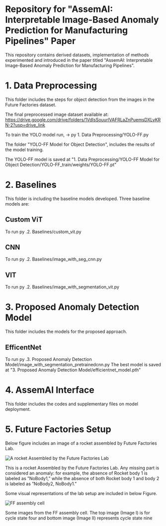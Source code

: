 # Repository for "AssemAI: Interpretable Image-Based Anomaly Prediction for Manufacturing Pipelines" Paper
This repository contains derived datasets, implementation of methods experimented and introduced in the paper titled "AssemAI: Interpretable Image-Based Anomaly Prediction for Manufacturing Pipelines".

# 1. Data Preprocessing #
This folder includes the steps for object detection from the images in the Future Factories dataset.

The final preprocessed image dataset available at: https://drive.google.com/drive/folders/1VdIsSouurlVAFRLaZnPuemsDXLyKRN-2?usp=drive_link

To train the YOLO model run, -> py 1. Data Preprocessing/YOLO-FF.py

The folder "YOLO-FF Model for Object Detection", includes the results of the model training.

The YOLO-FF model is saved at "1. Data Preprocessing/YOLO-FF Model for Object Detection/YOLO-FF_train/weights/YOLO-FF.pt"

# 2. Baselines # 

This folder is including the baseline models developed.
Three baseline models are:

## Custom ViT ##
To run py .2. Baselines/custom_vit.py

## CNN ##
To run py .2. Baselines/image_with_seg_cnn.py

## VIT ##
To run py .2. Baselines/image_with_segmentation_vit.py

# 3. Proposed Anomaly Detection Model #

This folder includes the models for the proposed approach.

## EfficentNet ##
To run py .3. Proposed Anomaly Detection Model/image_with_segmentation_pretrainedcnn.py
The best model is saved at "3. Proposed Anomaly Detection Model/efficientnet_model.pth"

# 4. AssemAI Interface #

This folder includes the codes and supplementary files on model deployment.


# 5. Future Factories Setup #
Below figure includes an image of a rocket assembled by Future Factories Lab. 

![A rocket Assembled by the Future Factories Lab](/Users/chathurangishyalika/AssemAI/rocket.png "A rocket Assembled by the Future Factories Lab")

This is a rocket Assembled by the Future Factories Lab. Any missing part is considered an anomaly: for example, the absence of Rocket body 1 is labeled as ”NoBody1,” while the absence of both Rocket body 1 and body 2 is labeled as ”NoBody2, NoBody1.”


Some visual representations of the lab setup are included in below Figure.

![FF assembly cell](/Users/chathurangishyalika/AssemAI/assembly.png "FF assembly cell")


Some images from the FF assembly cell. The top image (Image I) is for cycle state four and bottom image (Image II) represents cycle state nine
